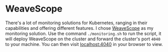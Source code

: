 # WeaveScope
There's a lot of monitoring solutions for Kubernetes, ranging in their capabilities and offering different features. I chose [WeaveScope](https://github.com/weaveworks/scope) as my monitoring solution. Use the command `./monitoring.sh` to run the script, it will deploy WeaveScope on the cluster and forward the cluster's port `4040` to your machine. You can then visit [localhost:4040](localhost:4040) in your browser to view.
